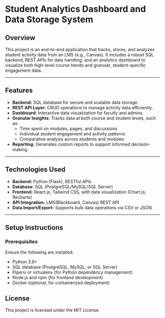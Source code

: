 # Student Analytics Dashboard and Data Storage System

## Overview
This project is an end-to-end application that tracks, stores, and analyzes student activity data from an LMS (e.g., Canvas). It includes a robust SQL backend, REST APIs for data handling, and an analytics dashboard to visualize both high-level course trends and granular, student-specific engagement data.

---

## Features
- **Backend:** SQL database for secure and scalable data storage.
- **REST API Layer:** CRUD operations to manage activity data efficiently.
- **Dashboard:** Interactive data visualization for faculty and admins.
- **Granular Insights:** Tracks data at both course and student levels, such as:
  - Time spent on modules, pages, and discussions
  - Individual student engagement and activity patterns
  - Comparative analysis across students and modules
- **Reporting:** Generates custom reports to support informed decision-making.

---

## Technologies Used
- **Backend:** Python (Flask), RESTful APIs
- **Database:** SQL (PostgreSQL/MySQL/SQL Server)
- **Frontend:** React.js, Tailwind CSS, with data visualization (Chart.js, Recharts)
- **API Integration:** LMS(Blackboard, Canvas) REST API
- **Data Import/Export:** Supports bulk data operations via CSV or JSON

---

## Setup Instructions

### Prerequisites
Ensure the following are installed:
- Python 3.9+
- SQL database (PostgreSQL, MySQL, or SQL Server)
- Pipenv or virtualenv (for Python dependency management)
- Node.js and npm (for frontend development)
- Docker (optional, for containerized deployment)


## License
This project is licensed under the MIT License.

